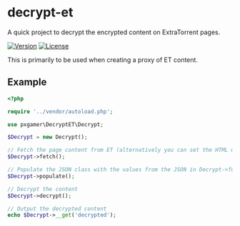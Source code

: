 # decrypt-et

A quick project to decrypt the encrypted content on ExtraTorrent pages.

[![Version](https://img.shields.io/packagist/v/pxgamer/decrypt-et.svg)](https://packagist.org/p/pxgamer/decrypt-et)
[![License](https://img.shields.io/packagist/l/pxgamer/decrypt-et.svg)](https://opensource.org/licenses/mit-license)

This is primarily to be used when creating a proxy of ET content.

## Example

```php
<?php

require '../vendor/autoload.php';

use pxgamer\DecryptET\Decrypt;

$Decrypt = new Decrypt();

// Fetch the page content from ET (alternatively you can set the HTML manually using $this->__set('full_page', $value)
$Decrypt->fetch();

// Populate the JSON class with the values from the JSON in Decrypt->full_page
$Decrypt->populate();

// Decrypt the content
$Decrypt->decrypt();

// Output the decrypted content
echo $Decrypt->__get('decrypted');
```